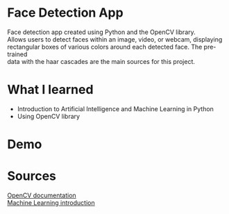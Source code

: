 <h1> Face Detection App </h1>
<p>
Face detection app created using Python and the OpenCV library.</br>
Allows users to detect faces within an image, video, or webcam, displaying </br>
rectangular boxes of various colors around each detected face. The pre-trained</br>
data with the haar cascades are the main sources for this project.
</p>

# What I learned
- Introduction to Artificial Intelligence and Machine Learning in Python
- Using OpenCV library 

# Demo

# Sources
<a href='https://docs.opencv.org/master/'>OpenCV documentation</a></br>
<a href='https://www.tutorialspoint.com/machine_learning_with_python/index.htm'>Machine Learning introduction</a>